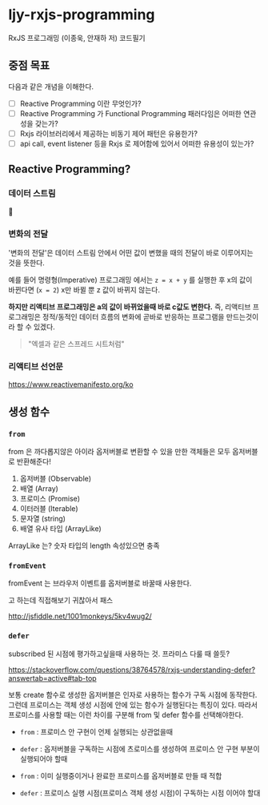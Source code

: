 # ljy-rxjs-programming
RxJS 프로그래밍 (이종욱, 안재하 저) 코드필기

## 중점 목표

다음과 같은 개념을 이해한다.

* [ ] Reactive Programming 이란 무엇인가?
* [ ] Reactive Programming 가 Functional Programming 패러다임은 어떠한 연관성을 갖는가?
* [ ] Rxjs 라이브러리에서 제공하는 비동기 제어 패턴은 유용한가? 
* [ ] api call, event listener 등을 Rxjs 로 제어함에 있어서 어떠한 유용성이 있는가? 

## Reactive Programming?

### 데이터 스트림
  
🙁

### 변화의 전달

'변화의 전달'은 데이터 스트림 안에서 어떤 값이 변했을 때의 전달이 바로 이루어지는 것을 뜻한다.

예를 들어 명령형(Imperative) 프로그래밍 에서는 `z = x + y` 를 실행한 후 x의 값이 바뀐다면 (`x = 2`) x만 바뀔 뿐 z 값이 바뀌지 않는다.

**하지만 리액티브 프로그래밍은 a의 값이 바뀌었을때 바로 c값도 변한다.** 
즉, 리액티브 프로그래밍은 정적/동적인 데이터 흐름의 변화에 곧바로 반응하는 프로그램을 만드는것이라 할 수 있겠다.

> "엑셀과 같은 스프레드 시트처럼"

### 리액티브 선언문

https://www.reactivemanifesto.org/ko  

## 생성 함수

### `from`

from 은 까다롭지않은 아이라 옵저버블로 변환할 수 있을 만한 객체들은 모두 옵저버블로 반환해준다!

1. 옵저버블 (Observable)
2. 배열 (Array)
3. 프로미스 (Promise)
4. 이터러블 (Iterable)
5. 문자열 (string)
6. 배열 유사 타입 (ArrayLike)

ArrayLike 는? 숫자 타입의 length 속성있으면 충족

### `fromEvent`

fromEvent 는 브라우저 이벤트를 옵저버블로 바꿀때 사용한다.

고 하는데 직접해보기 귀찮아서 패스

http://jsfiddle.net/1001monkeys/5kv4wug2/

### `defer`

subscribed 된 시점에 평가하고싶을때 사용하는 것. 프라미스 다룰 때 쓸듯?

https://stackoverflow.com/questions/38764578/rxjs-understanding-defer?answertab=active#tab-top

보통 create 함수로 생성한 옵저버블은 인자로 사용하는 함수가 구독 시점에 동작한다. 
그런데 프로미스는 객체 생성 시점에 안에 있는 함수가 실행된다는 특징이 있다.
따라서 프로미스를 사용할 때는 이런 차이를 구분해 from 및 defer 함수를 선택해야한다.

* `from` : 프로미스 안 구현이 언제 실행되는 상관없을때
* `defer` : 옵저버블을 구독하는 시점에 츠로미스를 생성하여 프로미스 안 구현 부분이 실행되어야 할때

* `from` : 이미 실행중이거나 완료한 프로미스를 옵저버블로 만들 때 적합
* `defer` : 프로미스 실행 시점(프로미스 객체 생성 시점)이 구독하는 시점 이어야 할대


